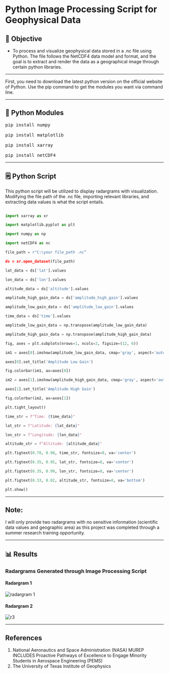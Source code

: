 # Python Image Processing Script for Geophysical Data

## 🎯 Objective

* To process and visualize geophysical data stored in a .nc file using Python. The file follows the NetCDF4 data model and format, and the goal is to extract and render the data as a geographical image through certain python libraries.
---

First, you need to download the latest python version on the official website of Python. Use the pip command to get the modules you want via command line. 

---

##  📂 Python Modules 

<pre>pip install numpy

pip install matplotlib

pip install xarray

pip install netCDF4 </pre>

---

## 🗒️ Python Script

This python script will be utilized to display radargrams with visualization. Modifying the file path of the .nc file, importing relevant libraries, and extracting data values is what the script entails.


```python
  
import xarray as xr

import matplotlib.pyplot as plt

import numpy as np

import netCDF4 as nc

file_path = r"C:\your file_path .nc”

ds = xr.open_dataset(file_path)

lat_data = ds['lat'].values

lon_data = ds['lon'].values

altitude_data = ds['altitude'].values

amplitude_high_gain_data = ds['amplitude_high_gain'].values

amplitude_low_gain_data = ds['amplitude_low_gain'].values

time_data = ds['time'].values

amplitude_low_gain_data = np.transpose(amplitude_low_gain_data)

amplitude_high_gain_data = np.transpose(amplitude_high_gain_data)

fig, axes = plt.subplots(nrows=1, ncols=2, figsize=(12, 6))

im1 = axes[0].imshow(amplitude_low_gain_data, cmap='gray', aspect='auto')

axes[0].set_title('Amplitude Low Gain')

fig.colorbar(im1, ax=axes[0])

im2 = axes[1].imshow(amplitude_high_gain_data, cmap='gray', aspect='auto')

axes[1].set_title('Amplitude High Gain')

fig.colorbar(im2, ax=axes[1])

plt.tight_layout() 

time_str = f"Time: {time_data}"

lat_str = f"Latitude: {lat_data}"

lon_str = f"Longitude: {lon_data}"

altitude_str = f"Altitude: {altitude_data}"

plt.figtext(0.70, 0.98, time_str, fontsize=8, va='center')

plt.figtext(0.35, 0.95, lat_str, fontsize=8, va='center')

plt.figtext(0.35, 0.99, lon_str, fontsize=8, va='center')

plt.figtext(0.33, 0.02, altitude_str, fontsize=8, va='bottom')

plt.show()

```


__________________________________________________________________________________________________________________________

## Note:

I will only provide two radargrams with no sensitive information (scientific data values and geographic area) as this project was completed through a summer research training opportunity.

---

## 📊 Results

### Radargrams Generated through Image Processing Script

#### Radargram 1 

![radargram 1](https://github.com/user-attachments/assets/b830cf67-c581-43ba-b671-9d05c57c58d4)


#### Radargram 2

![r3](https://github.com/user-attachments/assets/f624ed3a-248f-43a8-8a93-334fefb9f9f4)

---
## References

1) National Aeronautics and Space Administration (NASA) MUREP INCLUDES Proactive Pathways of Excellence to Engage Minority Students in Aerospace Engineering (PEMS)
2) The University of Texas Institute of Geophysics 











